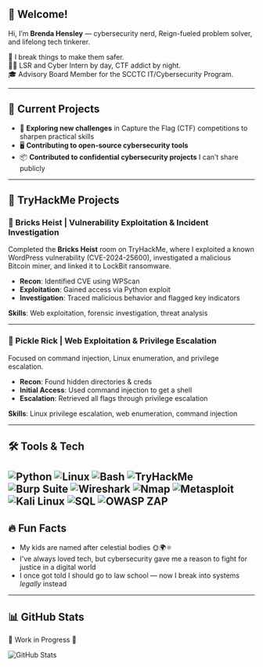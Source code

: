 ## 👋 Welcome!

Hi, I’m **Brenda Hensley** — cybersecurity nerd, Reign-fueled problem solver, and lifelong tech tinkerer.

🔐 I break things to make them safer.  
🧑‍💻 LSR and Cyber Intern by day, CTF addict by night.  
🎓 Advisory Board Member for the SCCTC IT/Cybersecurity Program.

---

## 💼 Current Projects

- 🧩 **Exploring new challenges** in Capture the Flag (CTF) competitions to sharpen practical skills  
- 🖥️ **Contributing to open-source cybersecurity tools**  
- 📦 **Contributed to confidential cybersecurity projects** I can’t share publicly

---

## 🧪 TryHackMe Projects

### 🧱 Bricks Heist | Vulnerability Exploitation & Incident Investigation  
Completed the **Bricks Heist** room on TryHackMe, where I exploited a known WordPress vulnerability (CVE-2024-25600), investigated a malicious Bitcoin miner, and linked it to LockBit ransomware.

- **Recon**: Identified CVE using WPScan  
- **Exploitation**: Gained access via Python exploit  
- **Investigation**: Traced malicious behavior and flagged key indicators  

**Skills**: Web exploitation, forensic investigation, threat analysis  

---

### 🥒 Pickle Rick | Web Exploitation & Privilege Escalation  
Focused on command injection, Linux enumeration, and privilege escalation.

- **Recon**: Found hidden directories & creds  
- **Initial Access**: Used command injection to get a shell  
- **Escalation**: Retrieved all flags through privilege escalation  

**Skills**: Linux privilege escalation, web enumeration, command injection  

---

## 🛠️ Tools & Tech

![Python](https://img.shields.io/badge/-Python-3776AB?logo=python&logoColor=white)
![Linux](https://img.shields.io/badge/-Linux-FCC624?logo=linux&logoColor=black)
![Bash](https://img.shields.io/badge/-Bash-4EAA25?logo=gnu-bash&logoColor=white)
![TryHackMe](https://img.shields.io/badge/-TryHackMe-212C42?logo=tryhackme&logoColor=red)
![Burp Suite](https://img.shields.io/badge/-Burp%20Suite-FF6F00?logo=burpsuite&logoColor=white)
![Wireshark](https://img.shields.io/badge/-Wireshark-9FEF00?logo=wireshark&logoColor=black)
![Nmap](https://img.shields.io/badge/-Nmap-0077B5?logo=nmap&logoColor=white)
![Metasploit](https://img.shields.io/badge/-Metasploit-5E7D4D?logo=metasploit&logoColor=white)
![Kali Linux](https://img.shields.io/badge/-Kali%20Linux-557C94?logo=kali&logoColor=white)
![SQL](https://img.shields.io/badge/-SQL-00758F?logo=sqlite&logoColor=white)
![OWASP ZAP](https://img.shields.io/badge/-OWASP%20ZAP-8D1F28?logo=owasp&logoColor=white)
---

## 🔥 Fun Facts

- My kids are named after celestial bodies 🌞🌍⚛️  
- I've always loved tech, but cybersecurity gave me a reason to fight for justice in a digital world  
- I once got told I should go to law school — now I break into systems *legally* instead

---

## 📊 GitHub Stats
🚧 Work in Progress 🚧

![GitHub Stats](https://github-readme-stats.vercel.app/api?username=b-hensley&show_icons=true&theme=radical)
